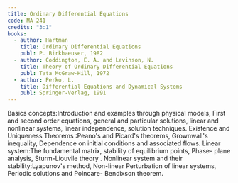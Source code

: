 ```yaml
---
title: Ordinary Differential Equations
code: MA 241
credits: "3:1"
books:
  - author: Hartman
    title: Ordinary Differential Equations
    publ: P. Birkhaeuser, 1982
  - author: Coddington, E. A. and Levinson, N.
    title: Theory of Ordinary Differential Equations
    publ: Tata McGraw-Hill, 1972
  - author: Perko, L.
    title: Differential Equations and Dynamical Systems
    publ: Springer-Verlag, 1991
---
```

Basics concepts:Introduction and examples through physical models, First and
second order equations, general and particular solutions, linear and nonlinear
systems, linear independence, solution techniques.
Existence and Uniqueness Theorems :Peano's and Picard's theorems, Grownwall's
inequality, Dependence on initial conditions and associated flows.
Linear system:The fundamental matrix, stability of equilibrium points, Phase-
plane analysis, Sturm-Liouvile theory .
Nonlinear system and their stability:Lyapunov's method, Non-linear Perturbation
of linear systems, Periodic solutions and Poincare- Bendixson theorem.
